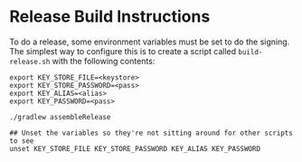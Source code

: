 Release Build Instructions
===========================

To do a release, some environment variables must be set to do the signing.
The simplest way to configure this is to create a script called
```build-release.sh``` with the following contents:
```
export KEY_STORE_FILE=<keystore>
export KEY_STORE_PASSWORD=<pass>
export KEY_ALIAS=<alias>
export KEY_PASSWORD=<pass>

./gradlew assembleRelease

## Unset the variables so they're not sitting around for other scripts to see
unset KEY_STORE_FILE KEY_STORE_PASSWORD KEY_ALIAS KEY_PASSWORD
```